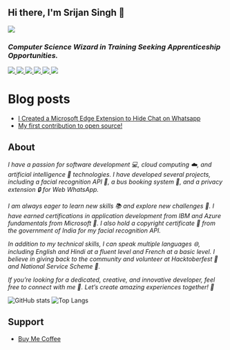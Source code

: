 ## Hi there, I'm Srijan Singh 👋 

[comment]: <> (************** Badges Link ****************)
[comment]: <> (https://github.com/Ileriayo/markdown-badges)
[comment]: <> (************** Badges Link ****************)

![](https://visitor-badge.laobi.icu/badge?page_id=srijan-singh)

### *Computer Science Wizard in Training Seeking Apprenticeship Opportunities.*

<a href="https://www.linkedin.com/in/srijan-cse/">
<img src = "https://img.shields.io/badge/LinkedIn-0077B5?style=for-the-badge&logo=linkedin&logoColor=white"/>
</a>

<a href ="https://www.credly.com/earner/earned/badge/f222d8bd-aa83-4aab-a1c3-24beba3ce2a4">
<img src="https://img.shields.io/badge/azure-004578?style=for-the-badge&logo=microsoftazure&logoColor=white">
</a>

<a href="https://www.cloudskillsboost.google/public_profiles/d74803f0-043c-45e3-80a0-b9ddb10d2925">
<img src="https://img.shields.io/badge/Google_Cloud-ffffff?style=for-the-badge&logo=google-cloud&logoColor=black">
</a>

<a href ="https://leetcode.com/srijanverse/">
<img src="https://img.shields.io/badge/LeetCode-000000?style=for-the-badge&logo=LeetCode&logoColor=#d16c06"/> 
</a>

<a href ="https://www.hackerrank.com/srijanverse?hr_r=1">
<img src="https://img.shields.io/badge/-Hackerrank-2EC866?style=for-the-badge&logo=HackerRank&logoColor=white"/>
</a>

<a href ="https://www.hackerearth.com/@srijan156">
<img src="https://img.shields.io/badge/HackerEarth-%232C3454.svg?&style=for-the-badge&logo=HackerEarth&logoColor=Blue">
</a>

<!--a href="https://stackoverflow.com/users/13773320/srijan-singh">
<img src="https://img.shields.io/badge/-Stackoverflow-FE7A16?style=for-the-badge&logo=stack-overflow&logoColor=white"> 
</a-->


# Blog posts
<!-- BLOG-POST-LIST:START -->
- [I Created a Microsoft Edge Extension to Hide Chat on Whatsapp](https://dev.to/srijansingh/i-created-a-microsoft-edge-extension-to-hide-chat-on-whatsapp-431j)
- [My first contribution to open source!](https://dev.to/srijansingh/my-first-contribution-to-open-source-4e28)
<!-- BLOG-POST-LIST:END -->

## About

*I have a passion for software development 💻, cloud computing ☁️, and artificial intelligence 🧠 technologies. I have developed several projects, including a facial recognition API 👤, a bus booking system 🚌, and a privacy extension 🔒 for Web WhatsApp.*

*I am always eager to learn new skills 📚 and explore new challenges 🚀. I have earned certifications in application development from IBM and Azure fundamentals from Microsoft 🏅. I also hold a copyright certificate 📜 from the government of India for my facial recognition API.*

*In addition to my technical skills, I can speak multiple languages 🌐, including English and Hindi at a fluent level and French at a basic level. I believe in giving back to the community and volunteer at Hacktoberfest 🎃 and National Service Scheme 💪.*

*If you’re looking for a dedicated, creative, and innovative developer, feel free to connect with me 🤝. Let’s create amazing experiences together! 🎉*

![GitHub stats](https://github-readme-stats.vercel.app/api?username=srijan-singh&show_icons=true&theme=github_dark&hide_border=true) 
![Top Langs](https://github-readme-stats.vercel.app/api/top-langs/?username=srijan-singh&exclude_repo=srijan-singh.github.io,face-api-internship,crypto-algo,notebook-cse,Hacktoberfest-2021-Data-Structures-and-Algorithms,Face-Detect,face-recognition,make-pull-request,AI,movie,responsive-app,login,portfolio,web,webpage,teachablemachine-community,deep-learning,machine-learning,The-Sparks-Foundation-Internship&layout=compact&theme=github_dark&hide_border=true)

## Support

- [Buy Me Coffee](https://www.buymeacoffee.com/srijansingh)

<!--
**srijan-singh/srijan-singh** is a ✨ _special_ ✨ repository because its `README.md` (this file) appears on your GitHub profile.

Here are some ideas to get you started:

#TODO link -> https://github.com/alexandresanlim/Badges4-README.md-Profile

- 🔭 I’m currently working on ...
- 🌱 I’m currently learning ...
- 👯 I’m looking to collaborate on ...
- 🤔 I’m looking for help with ...
- 💬 Ask me about ...
- 📫 How to reach me: ...
- 😄 Pronouns: ...
- ⚡ Fun fact: ...
-->
